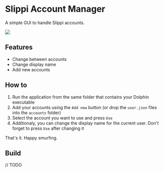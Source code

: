 # Slippi Account Manager
A simple GUI to handle Slippi accounts.

![](https://cdn.discordapp.com/attachments/502775901562339330/734541442369978409/unknown.png)

## Features

- Change between accounts
- Change display name
- Add new accounts

## How to

1. Run the application from the same folder that contains your Dolphin executable
1. Add your accounts using the `Add new` button (or drop the `user.json` files into the `accounts` folder)
1. Select the account you want to use and press `Use`
1. Additionaly, you can change the display name for the current user. Don't forget to press `Use` after changing it

That's it. Happy smurfing.

## Build

// TODO
